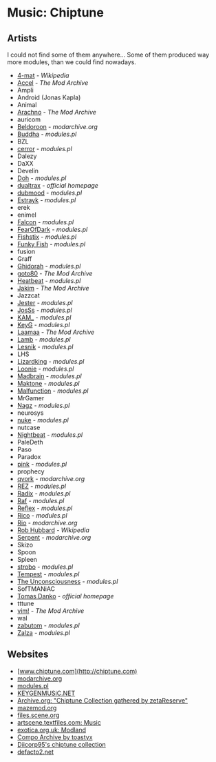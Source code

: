 # Music: Chiptune
## Artists
I could not find some of them anywhere... Some of them produced way more modules, than we could find nowadays.
* [4-mat](https://en.wikipedia.org/wiki/4mat) - *Wikipedia*
* [Accel](https://modarchive.org/index.php?request=search&search_type=guessed_artist&query=accel) - *The Mod Archive*
* Ampli
* Android (Jonas Kapla)
* Animal
* [Arachno](http://www.modules.pl/?id=modules&aid=318) - *The Mod Archive*
* auricom
* [Beldoroon](https://modarchive.org/index.php?request=view_profile&query=68954) - *modarchive.org*
* [Buddha](http://www.modules.pl/?id=modules&aid=1578) - *modules.pl*
* BZL
* [cerror](http://www.modules.pl/?id=modules&aid=26) - *modules.pl*
* Dalezy
* DaXX
* Develin
* [Doh](http://www.modules.pl/?id=modules&aid=45) - *modules.pl*
* [dualtrax](https://www.dualtrax.com/) - *official homepage*
* [dubmood](http://www.modules.pl/?id=modules&aid=522) - *modules.pl*
* [Estrayk](http://www.modules.pl/?id=modules&aid=51) - *modules.pl*
* erek
* enimel
* [Falcon](http://www.modules.pl/?id=modules&aid=53) - *modules.pl*
* [FearOfDark](http://www.modules.pl/?id=modules&aid=1098) - *modules.pl*
* [Fishstix](http://www.modules.pl/?id=modules&aid=1003) - *modules.pl*
* [Funky Fish](http://www.modules.pl/?id=modules&aid=546) - *modules.pl*
* fusion
* Graff
* [Ghidorah](http://www.modules.pl/?id=modules&aid=58) - *modules.pl*
* [goto80](https://modarchive.org/index.php?request=view_profile&query=69671) - *The Mod Archive*
* [Heatbeat](http://www.modules.pl/?id=modules&aid=66) - *modules.pl*
* [Jakim](https://modarchive.org/index.php?request=view_profile&query=69513) - *The Mod Archive*
* Jazzcat
* [Jester](http://www.modules.pl/?id=modules&aid=287) - *modules.pl*
* [JosSs](http://www.modules.pl/?id=modules&aid=282) - *modules.pl*
* [KAM_](http://www.modules.pl/?id=modules&aid=296) - *modules.pl*
* [KeyG](http://www.modules.pl/?id=modules&aid=239) - *modules.pl*
* [Laamaa](https://modarchive.org/index.php?request=view_profile&query=68863) - *The Mod Archive*
* [Lamb](http://www.modules.pl/?id=modules&aid=268) - *modules.pl*
* [Lesnik](http://www.modules.pl/?id=modules&aid=77) - *modules.pl*
* LHS
* [Lizardking](http://www.modules.pl/?id=modules&aid=78) - *modules.pl*
* [Loonie](http://www.modules.pl/?id=modules&aid=79) - *modules.pl*
* [Madbrain](http://www.modules.pl/?id=modules&aid=1691) - *modules.pl*
* [Maktone](http://www.modules.pl/?id=modules&aid=83) - *modules.pl*
* [Malfunction](http://www.modules.pl/?id=modules&aid=182) - *modules.pl*
* MrGamer
* [Nagz](http://www.modules.pl/?id=modules&aid=324) - *modules.pl*
* neurosys
* [nuke](http://www.modules.pl/?id=modules&aid=337) - *modules.pl*
* nutcase
* [Nightbeat](http://www.modules.pl/?id=modules&aid=166) - *modules.pl*
* PaleDeth
* Paso
* Paradox
* [pink](http://www.modules.pl/?id=modules&aid=100) - *modules.pl*
* prophecy
* [qvork](https://modarchive.org/index.php?request=view_profile&query=90239) - *modarchive.org*
* [REZ](http://www.modules.pl/?id=modules&aid=442) - *modules.pl*
* [Radix](http://www.modules.pl/?id=modules&aid=105) - *modules.pl*
* [Raf](http://www.modules.pl/?id=modules&aid=712) - *modules.pl*
* [Reflex](http://www.modules.pl/?id=modules&aid=1295) - *modules.pl*
* [Rico](http://www.modules.pl/?id=modules&aid=1352) - *modules.pl*
* [Rio](https://modarchive.org/index.php?request=view_profile&query=68861) - *modarchive.org*
* [Rob Hubbard](https://en.wikipedia.org/wiki/Rob_Hubbard) - *Wikipedia*
* [Serpent](https://modarchive.org/index.php?request=view_profile&query=81954) - *modarchive.org*
* Skizo
* Spoon
* Spleen
* [strobo](http://www.modules.pl/?id=modules&aid=993) - *modules.pl*
* [Tempest](http://www.modules.pl/?id=modules&aid=302) - *modules.pl*
* [The Unconsciousness](http://www.modules.pl/?id=modules&aid=334) - *modules.pl*
* SofTMANiAC
* [Tomas Danko](http://www.danko.se/) - *official homepage*
* tttune
* [vim!](https://modarchive.org/index.php?request=view_profile&query=85752) - *The Mod Archive*
* wal
* [zabutom](http://www.modules.pl/?id=modules&aid=523) - *modules.pl*
* [Zalza](http://www.modules.pl/?id=modules&aid=258) - *modules.pl*

## Websites
* [www.chiptune.com](http://chiptune.com)
* [modarchive.org](http://modarchive.org)
* [modules.pl](http://www.modules.pl)
* [KEYGENMUSiC.NET](http://keygenmusic.net)
* [Archive.org: "Chiptune Collection gathered by zetaReserve"](https://archive.org/details/chiptunes_from_zetareserve)
* [mazemod.org](https://www.mazemod.org)
* [files.scene.org](https://files.scene.org)
* [artscene.textfiles.com: Music](http://artscene.textfiles.com/music/)
* [exotica.org.uk: Modland](https://www.exotica.org.uk/wiki/Special:Modland)
* [Compo Archive by toastyx](http://compo.toastyx.net/)
* [Diicorp95's chiptune collection](http://diicorp95.neonarod.com/chiptunes.html)
* [defacto2.net](https://defacto2.net)
